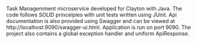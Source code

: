 Task Managemment microservice developed for Clayton with Java. The code follows SOLID princeiples with unit tests written using JUnit. Api documentation is also provided using Swagger and can be viewed at http://localhost:9090/swagger-ui.html. Application is run on port 9090. The project also contains a global exception handler and uniform ApiResponse.
